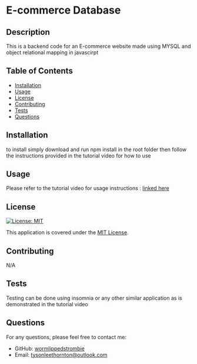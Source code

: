 # E-commerce Database

  ## Description
This is a backend code for an E-commerce website made using MYSQL and object relational mapping in javascirpt

## Table of Contents
- [Installation](#installation)
- [Usage](#usage)
- [License](#license)
- [Contributing](#contributing)
- [Tests](#tests)
- [Questions](#questions)

## Installation
to install simply download and run npm install in the root folder then follow the instructions  provided in the tutorial video for how to use

## Usage
Please refer to the tutorial video for usage instructions : [linked here](https://drive.google.com/drive/folders/1-LJjHBi3nvtVa6aLEQVib_m4k9hwahLs)

## License
[![License: MIT](https://img.shields.io/badge/License-MIT-yellow.svg)](https://opensource.org/licenses/MIT)

This application is covered under the [MIT License](https://opensource.org/licenses/MIT).

## Contributing
N/A

## Tests
Testing can be done using insomnia or any other similar application as is demonstrated in the tutorial video

## Questions
For any questions, please feel free to contact me:
- GitHub: [wormlippedstrombie](https://github.com/wormlippedstrombie)
- Email: tysonleethornton@outlook.com
